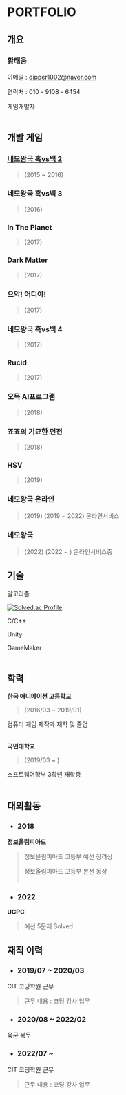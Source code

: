 # PORTFOLIO
## 개요
  ### **황태웅**

 이메일 : dipper1002@naver.com

 연락처 : 010 - 9108 - 6454
 
 게임개발자
<br/><br/>
## 개발 게임
### [네모왕국 흑vs백 2](https://github.com/dipper1002/portfolio/tree/main/Game/nemowar2)
> (2015 ~ 2016)
### 네모왕국 흑vs백 3
> (2016)
### In The Planet
> (2017)
### Dark Matter
> (2017)
### 으악! 어디야!
> (2017)
### 네모왕국 흑vs백 4
> (2017)
### Rucid
> (2017)
### 오목 AI프로그램
> (2018)
### 죠죠의 기묘한 던전
> (2018)
### HSV
> (2019)
### 네모왕국 온라인
> (2019)
> (2019 ~ 2022) 온라인서비스
### 네모왕국
> (2022)
> (2022 ~ ) 온라인서비스중

## 기술
 알고리즘


[![Solved.ac Profile](http://mazassumnida.wtf/api/generate_badge?boj=dipper1002)](https://solved.ac/dipper1002)<br/>

 C/C++
  
 Unity
  
 GameMaker
  <br/><br/>
## 학력
 **한국 애니메이션 고등학교** 
 
 >(2016/03 ~ 2019/01)
  
 컴퓨터 게임 제작과 재학 및 졸업
<br/><br/>
 
 **국민대학교**

  >(2019/03 ~ )
  
  소프트웨어학부 3학년 재학중
  <br/><br/>
## 대외활동
- ### 2018
 **정보올림피아드**
  
 >정보올림피아드 고등부 예선 장려상
 > 
 >정보올림피아드 고등부 본선 동상
  <br/><br/>
 - ### 2022
 **UCPC**
 >예선 5문제 Solved
## 재직 이력
- ### 2019/07 ~ 2020/03
CIT 코딩학원 근무
> 근무 내용 : 코딩 강사 업무
- ### 2020/08 ~ 2022/02
육군 복무
- ### 2022/07 ~ 
CIT 코딩학원 근무
> 근무 내용 : 코딩 강사 업무
